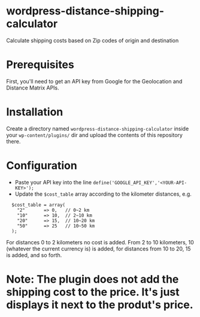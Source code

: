 # wordpress-distance-shipping-calculator
Calculate shipping costs based on Zip codes of origin and destination

# Prerequisites
First, you'll need to get an API key from Google for the Geolocation and Distance Matrix APIs.

# Installation
Create a directory named `wordpress-distance-shipping-calculator` inside your `wp-content/plugins/` dir and upload the contents of this repository there.

# Configuration
* Paste your API key into the line `define('GOOGLE_API_KEY','<YOUR-API-KEY>');`
* Update the `$cost_table` array according to the kilometer distances, e.g.
```
  $cost_table = array(
    "2"       => 0,   // 0~2 km
    "10"      => 10,  // 2~10 km
    "20"      => 15,  // 10~20 km
    "50"      => 25   // 10~50 km
  );

```
For distances 0 to 2 kilometers no cost is added. From 2 to 10 kilometers, 10 (whatever the current currency is) is added,
 for distances from 10 to 20, 15 is added, and so forth.
 
 # Note: The plugin does not add the shipping cost to the price. It's just displays it next to the produt's price.
